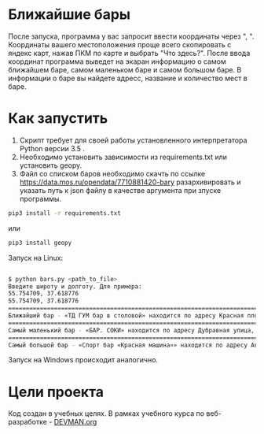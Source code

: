 # Ближайшие бары

После запуска, программа у вас запросит ввести координаты через ", ".
Координаты вашего местоположения проще всего скопировать с яндекс карт,
нажав ПКМ по карте и выбрать "Что здесь?". После ввода координат
программа выведет на экаран информацию о самом ближайшем баре, самом
маленьком баре и самом большом баре. В информации о баре вы найдете
адресс, название и количество мест в баре.

# Как запустить

1. Скрипт требует для своей работы установленного интерпретатора Python
версии 3.5 .
2. Необходимо установить зависимости из requirements.txt
или установить geopy.
3. Файл со списком баров необходимо скачть по ссылке https://data.mos.ru/opendata/7710881420-bary
разархивировать и указать путь к json файлу в качестве аргумента при зпуске программы.

```bash
pip3 install -r requirements.txt
```

или

```bash
pip3 install geopy
```

Запуск на Linux:

```bash

$ python bars.py <path_to_file>
Введите широту и долготу. Для примера:
55.754709, 37.618776
55.754709, 37.618776
========================================================================================================================
Ближайший бар - «ТД ГУМ бар в столовой» находится по адресу Красная площадь, дом 3 и там 10 мест
========================================================================================================================
Самый маленький бар - «БАР. СОКИ» находится по адресу Дубравная улица, дом 34/29 и там 0 мест
========================================================================================================================
Самый большой бар - «Спорт бар «Красная машина»» находится по адресу Автозаводская улица, дом 23, строение 1 и там 450 мест
```

Запуск на Windows происходит аналогично.

# Цели проекта

Код создан в учебных целях. В рамках учебного курса по веб-разработке - [DEVMAN.org](https://devman.org)
